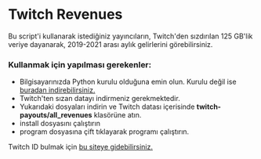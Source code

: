 # Twitch Revenues

Bu script'i kullanarak istediğiniz yayıncıların, Twitch'den sızdırılan 125 GB'lik veriye dayanarak, 2019-2021 arası aylık gelirlerini görebilirsiniz. 

### Kullanmak için yapılması gerekenler:
* Bilgisayarınızda Python kurulu olduğuna emin olun. Kurulu değil ise [buradan indirebilirsiniz.](https://www.python.org/downloads/)
* Twitch'ten sızan datayı indirmeniz gerekmektedir.
* Yukarıdaki dosyaları indirin ve Twitch datası içerisinde **twitch-payouts/all_revenues** klasörüne atın.
* install dosyasını çalıştırın
* program dosyasına çift tıklayarak programı çalıştırın.

Twitch ID bulmak için [bu siteye gidebilirsiniz.](https://www.streamweasels.com/support/convert-twitch-username-to-user-id/)
